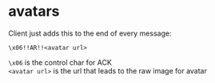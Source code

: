 # avatars

Client just adds this to the end of every message:
```
\x06!!AR!!<avatar url>
```

`\x06` is the control char for ACK \
`<avatar url>` is the url that leads to the raw image for avatar